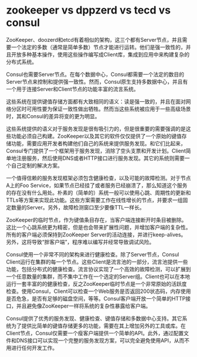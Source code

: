# zookeeper vs dppzerd vs tecd vs consul
ZooKeeper、doozerd和etcd有着相似的架构，这三个都有Server节点，并且需要一个法定的多数（通常是简单多数）节点才能进行运转。他们是强一致性的，并且开放多种基本操作，使用这些操作编写成Client库，集成到应用中来构建复杂的分布式系统。

Consul也需要Server节点。在每个数据中心，Consul都需要一个法定的数目的Server节点来控制和提供强一致性。然而，Consul原生支持多数据中心，并且有一个用于连接Server和Client节点的功能丰富的流言系统。

这些系统在提供键值存储方面都有大致相同的语义：读是强一致的，并且在面对网络分区时可用性要为保证一致性做出牺牲。然而当这些系统被应用于一些高级场景时，其和Consul的差异将变的更为明显。

这些系统提供的语义对于服务发现是很有吸引力的，但是很重要的需要强调的是这些功能必须自己构建。ZooKeeper以及其它的软件仅仅提供了一个原始的键值存储功能，需要应用开发者构建他们自己的系统来提供服务发现。和它们比起来，Consul专门提供了一个框架用于服务发现，消除了空头支票和开发计划。Client简单地注册服务，然后使用DNS或者HTTP接口进行服务发现。其它的系统则需要一个自己定制的解决方案。

一个值得信赖的服务发现框架必须包含健康检查，以及可能的故障检测。对于节点A上的Foo Service，如果节点已经挂了或者服务已经崩溃了，那么知道这个服务的存在没有什么用处。朴素的（简单的）系统一般可以使用心跳、周期性的更新和TTLs等方案来实现此功能。这些方案需要工作在线性增长的节点，并要求一组固定数量的Server。另外，故障检测窗口至少要像TTL一样长。

ZooKeeper的临时节点，作为键值条目存在，当客户端连接断开时条目被删除。这比一个心跳系统更为精密，但是也会带来扩展性问题，并增加客户端的复杂性。所有的客户端必须保持到ZooKeeper Server的活动连接，并进行keep-alives。另外，这将导致“胖客户端”，程序难以编写并经常导致调试风险。

Consul使用一个非常不同的架构来进行健康检查。除了Server节点，Consul Client运行在集群的每一个节点。这些Client是流言池的一部分，流言池提供一些功能，包括分布式的健康检查。流言协议实现了一个高效的故障检测，可以扩展到一个任意数量的集群，而不集中工作在一个选定的Server组。Client也可以在本地运行一套丰富的的健康检查，反之ZooKeeper临时节点是一个非常原始的活跃度检查。使用Consul，Client可以检查一个Web服务是否返回200状态码，内存使用是否危急，是否有足够的磁盘空间，等等。Consul客户端开放一个简单的HTTP接口，并且避免像ZooKeeper一样将系统的复杂性暴露给客户端。

Consul提供了优秀的服务发现、健康检查、键值存储和多数据中心支持。其它系统为了提供比简单的键值存储更多的功能，需要在其上增加另外的工具或库。在Client节点，Consul仅需要一个瘦客户端提供一个简单的API。此外，通过配置文件和DNS接口可以实现一个完整的服务发现方案，可以完全避免使用API，从而不用进行任何开发工作。